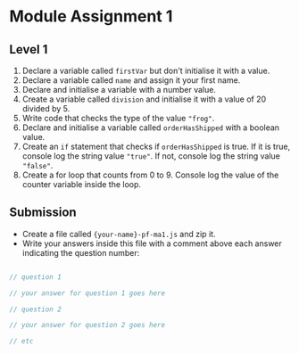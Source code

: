 # Module Assignment 1

## Level 1

1. Declare a variable called `firstVar` but don't initialise it with a value.
2. Declare a variable called `name` and assign it your first name.
3. Declare and initialise a variable with a number value.
4. Create a variable called `division` and initialise it with a value of 20 divided by 5.
5. Write code that checks the type of the value `"frog"`.
6. Declare and initialise a variable called `orderHasShipped` with a boolean value.
7. Create an `if` statement that checks if `orderHasShipped` is true. If it is true, console log the string value `"true"`. If not, console log the string value `"false"`.
8. Create a for loop that counts from 0 to 9. Console log the value of the counter variable inside the loop.

## Submission

- Create a file called `{your-name}-pf-ma1.js` and zip it.
- Write your answers inside this file with a comment above each answer indicating the question number:


```js

// question 1

// your answer for question 1 goes here

// question 2

// your answer for question 2 goes here

// etc

```

